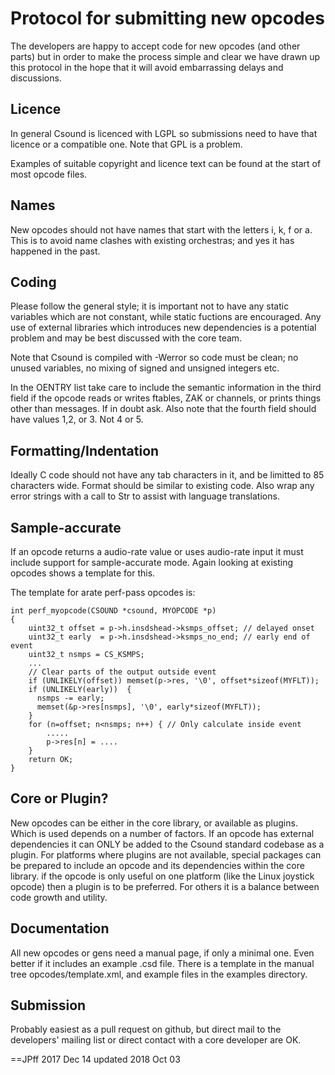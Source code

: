Protocol for submitting new opcodes
===================================

The developers are happy to accept code for new opcodes (and other
parts) but in order to make the process simple and clear we have drawn
up this protocol in the hope that it will avoid embarrassing delays and
discussions.


Licence
-------

In general Csound is licenced with LGPL so submissions need to have that
licence or a compatible one.  Note that GPL is a problem.

Examples of suitable copyright and licence text can be found at the
start of most opcode files.

Names
-----

New opcodes should not have names that start with the letters i, k, f
or a.  This is to avoid name clashes with existing orchestras; and yes
it has happened in the past.

Coding
------

Please follow the general style; it is important not to have any
static variables which are not constant, while static fuctions are
encouraged.  Any use of external libraries which introduces new
dependencies is a potential problem and may be best discussed with the
core team.

Note that Csound is compiled with -Werror so code must be clean; no
unused variables, no mixing of signed and unsigned integers etc.

In the OENTRY list take care to include the semantic information in
the third field if the opcode reads or writes ftables, ZAK or
channels, or prints things other than messages.  If in doubt ask.
Also note that the fourth field should have values 1,2, or 3.  Not 4
or 5.

Formatting/Indentation
----------------------

Ideally C code should not have any tab characters in it, and be
limitted to 85 characters wide.  Format should be similar to existing
code.  Also wrap any error strings with a call to Str to assist with
language translations.

Sample-accurate
---------------

If an opcode returns a audio-rate value or uses audio-rate input it
must include support for sample-accurate mode.  Again looking at
existing opcodes shows a template for this.

The template for arate perf-pass opcodes is:

    int perf_myopcode(CSOUND *csound, MYOPCODE *p)
    {
        uint32_t offset = p->h.insdshead->ksmps_offset; // delayed onset
        uint32_t early  = p->h.insdshead->ksmps_no_end; // early end of event
        uint32_t nsmps = CS_KSMPS;
        ...
        // Clear parts of the output outside event
        if (UNLIKELY(offset)) memset(p->res, '\0', offset*sizeof(MYFLT));
        if (UNLIKELY(early))  {
          nsmps -= early;
          memset(&p->res[nsmps], '\0', early*sizeof(MYFLT));
        }
        for (n=offset; n<nsmps; n++) { // Only calculate inside event
            .....
            p->res[n] = ....
        }
        return OK;
    }


Core or Plugin?
---------------

New opcodes can be either in the core library, or available as
plugins.  Which is used depends on a number of factors.  If an opcode
has external dependencies it can ONLY be added to the Csound standard
codebase as a plugin. For platforms where plugins are not available,
special packages can be prepared to include an opcode and its
dependencies within the core library.  if the opcode is only useful on
one platform (like the Linux joystick opcode) then a plugin is to be
preferred.  For others it is a balance between code growth and
utility.


Documentation
-------------

All new opcodes or gens need a manual page, if only a minimal
one. Even better if it includes an example .csd file.  There is a
template in the manual tree opcodes/template.xml, and example files in
the examples directory.


Submission
----------

Probably easiest as a pull request on github, but direct mail to the
developers' mailing list or direct contact with a core developer are OK.

==JPff 2017 Dec 14
  updated 2018 Oct 03
